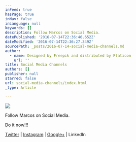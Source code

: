 ```yaml
---
inFeed: true
hasPage: true
inNav: false
inLanguage: null
keywords: []
description: Follow Marcos on Social Media.
datePublished: '2016-07-14T22:36:46.652Z'
dateModified: '2016-07-14T22:36:27.349Z'
sourcePath: _posts/2016-07-14-social-media-channels.md
author:
  - name: Designed by Freepik and distributed by Flaticon
    url: ''
title: Social Media Channels
authors: []
publisher: null
starred: false
url: social-media-channels/index.html
_type: Article

---
```

![](https://imgflo.herokuapp.com/graph/vahj1ThiexotieMo/a0bf3f023e145e8909b52d0f3b927079/croprotate.jpg?cropheight=1182&cropwidth=1183&degrees=0&input=https%3A%2F%2Fthe-grid-user-content.s3-us-west-2.amazonaws.com%2Ff8a746d9-6a77-40af-af32-aee20870dca4.jpg&x=8&y=8)

Follow Marcos on Social Media.

Do it now!!!

[Twitter][0] | [Instagram][1] | [Google+][2] | LinkedIn

[0]: https://twitter.com/marcosnyc
[1]: https://www.instagram.com/simplymarcos/
[2]: https://plus.google.com/u/0/111150226891979797743